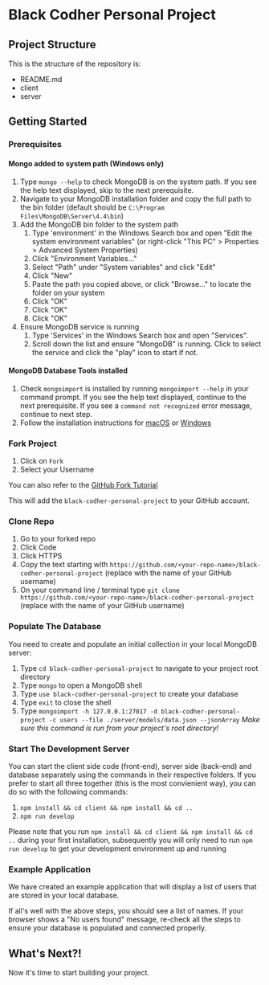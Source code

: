 # Black Codher Personal Project

## Project Structure

This is the structure of the repository is:

- README.md
- client
- server

## Getting Started

### Prerequisites

#### Mongo added to system path (Windows only)

1. Type `mongo --help` to check MongoDB is on the system path. If you see the help text displayed, skip to the next prerequisite.
2. Navigate to your MongoDB installation folder and copy the full path to the bin folder (default should be `C:\Program Files\MongoDB\Server\4.4\bin`)
3. Add the MongoDB bin folder to the system path
   1. Type 'environment' in the Windows Search box and open "Edit the system environment variables" (or right-click "This PC" > Properties > Advanced System Properties)
   2. Click "Environment Variables..."
   3. Select "Path" under "System variables" and click "Edit"
   4. Click "New"
   5. Paste the path you copied above, or click "Browse..." to locate the folder on your system
   6. Click "OK"
   7. Click "OK"
   8. Click "OK"
4. Ensure MongoDB service is running
   1. Type 'Services' in the Windows Search box and open "Services".
   2. Scroll down the list and ensure "MongoDB" is running. Click to select the service and click the "play" icon to start if not.

#### MongoDB Database Tools installed

1. Check `mongoimport` is installed by running `mongoimport --help` in your command prompt. If you see the help text displayed, continue to the next prerequisite. If you see a `command not recognized` error message, continue to next step.
2. Follow the installation instructions for [macOS](https://docs.mongodb.com/database-tools/installation/installation-macos/#installation) or [Windows](https://docs.mongodb.com/database-tools/installation/installation-windows/#installation)

### Fork Project

1. Click on `Fork`
2. Select your Username

You can also refer to the [GitHub Fork Tutorial](https://docs.github.com/en/free-pro-team@latest/github/getting-started-with-github/fork-a-repo)

This will add the `black-codher-personal-project` to your GitHub account.

### Clone Repo

1. Go to your forked repo
2. Click Code
3. Click HTTPS
4. Copy the text starting with `https://github.com/<your-repo-name>/black-codher-personal-project` (replace <your-repo-name> with the name of your GitHub username)
5. On your command line / terminal type `git clone https://github.com/<your-repo-name>/black-codher-personal-project` (replace <your-repo-name> with the name of your GitHub username)

### Populate The Database

You need to create and populate an initial collection in your local MongoDB server:

1. Type `cd black-codher-personal-project` to navigate to your project root directory
2. Type `mongo` to open a MongoDB shell
3. Type `use black-codher-personal-project` to create your database
4. Type `exit` to close the shell
5. Type `mongoimport -h 127.0.0.1:27017 -d black-codher-personal-project -c users --file ./server/models/data.json --jsonArray` _Make sure this command is run from your project's root directory!_

### Start The Development Server

You can start the client side code (front-end), server side (back-end) and database separately using the commands in their respective folders. If you prefer to start all three together (this is the most convienient way), you can do so with the following commands:

1. `npm install && cd client && npm install && cd ..`
2. `npm run develop`

Please note that you run `npm install && cd client && npm install && cd ..` during your first installation, subsequently you will only need to run `npm run develop` to get your development environment up and running

### Example Application

We have created an example application that will display a list of users that are stored in your local database.

If all's well with the above steps, you should see a list of names. If your browser shows a "No users found" message, re-check all the steps to ensure your database is populated and connected properly.

## What's Next?!

Now it's time to start building your project.

